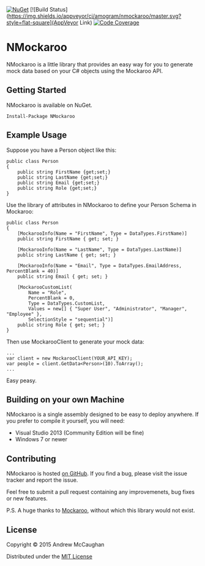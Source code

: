 [![NuGet](https://img.shields.io/nuget/dt/NMockaroo.svg?style=flat-square)](https://www.nuget.org/packages/NMockaroo/)
[![Build Status](https://img.shields.io/appveyor/ci/amogram/nmockaroo/master.svg?style=flat-square](AppVeyor Link)
[![Code Coverage](#)](#)

# NMockaroo

NMockaroo is a little library that provides an easy way for you to generate mock data based on your C# objects using the Mockaroo API.


## Getting Started

NMockaroo is available on NuGet.

```
Install-Package NMockaroo
```

## Example Usage

Suppose you have a Person object like this:

```
public class Person
{
	public string FirstName {get;set;}
    public string LastName {get;set;}
    public string Email {get;set;}
    public string Role {get;set;}
}
```

Use the library of attributes in NMockaroo to define your Person Schema in Mockaroo:

```
public class Person
{
	[MockarooInfo(Name = "FirstName", Type = DataTypes.FirstName)]
	public string FirstName { get; set; }

	[MockarooInfo(Name = "LastName", Type = DataTypes.LastName)]
	public string LastName { get; set; }

	[MockarooInfo(Name = "Email", Type = DataTypes.EmailAddress, PercentBlank = 40)]
	public string Email { get; set; }

	[MockarooCustomList(
		Name = "Role",
		PercentBlank = 0,
		Type = DataTypes.CustomList,
		Values = new[] { "Super User", "Administrator", "Manager", "Employee" },
		SelectionStyle = "sequential")]
	public string Role { get; set; }
}
```

Then use MockarooClient to generate your mock data:

```
...
var client = new MockarooClient(YOUR_API_KEY);
var people = client.GetData<Person>(10).ToArray();
...

```

Easy peasy.


## Building on your own Machine

NMockaroo is a single assembly designed to be easy to deploy anywhere.  If you prefer to compile it yourself, you will need:

 * Visual Studio 2013 (Community Edition will be fine)
 * Windows 7 or newer
 

## Contributing

NMockaroo is hosted [on GitHub](https://github.com/amogram/nmockaroo).  If you find a bug, please visit the issue tracker and report the issue.

Feel free to submit a pull request containing any improvemenets, bug fixes or new features. 


P.S. A huge thanks to [Mockaroo](https://mockaroo.com), without which this library would not exist.

## License

Copyright © 2015 Andrew McCaughan

Distributed under the [MIT License](http://en.wikipedia.org/wiki/MIT_License)
